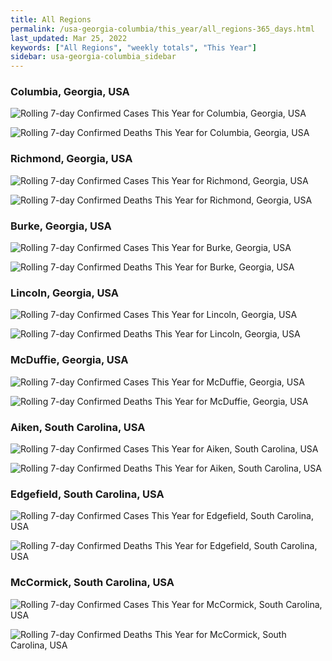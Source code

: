 ```yaml
---
title: All Regions
permalink: /usa-georgia-columbia/this_year/all_regions-365_days.html
last_updated: Mar 25, 2022
keywords: ["All Regions", "weekly totals", "This Year"]
sidebar: usa-georgia-columbia_sidebar
---
```


<h3>Columbia, Georgia, USA</h3>

![Rolling 7-day Confirmed Cases This Year for Columbia, Georgia, USA](/covid_tracker/images/graphs/usa-georgia-columbia-rolling_7_days_confirmed-365_days_graph.png)

![Rolling 7-day Confirmed Deaths This Year for Columbia, Georgia, USA](/covid_tracker/images/graphs/usa-georgia-columbia-rolling_7_days_deaths-365_days_graph.png)

<h3>Richmond, Georgia, USA</h3>

![Rolling 7-day Confirmed Cases This Year for Richmond, Georgia, USA](/covid_tracker/images/graphs/usa-georgia-richmond-rolling_7_days_confirmed-365_days_graph.png)

![Rolling 7-day Confirmed Deaths This Year for Richmond, Georgia, USA](/covid_tracker/images/graphs/usa-georgia-richmond-rolling_7_days_deaths-365_days_graph.png)

<h3>Burke, Georgia, USA</h3>

![Rolling 7-day Confirmed Cases This Year for Burke, Georgia, USA](/covid_tracker/images/graphs/usa-georgia-burke-rolling_7_days_confirmed-365_days_graph.png)

![Rolling 7-day Confirmed Deaths This Year for Burke, Georgia, USA](/covid_tracker/images/graphs/usa-georgia-burke-rolling_7_days_deaths-365_days_graph.png)

<h3>Lincoln, Georgia, USA</h3>

![Rolling 7-day Confirmed Cases This Year for Lincoln, Georgia, USA](/covid_tracker/images/graphs/usa-georgia-lincoln-rolling_7_days_confirmed-365_days_graph.png)

![Rolling 7-day Confirmed Deaths This Year for Lincoln, Georgia, USA](/covid_tracker/images/graphs/usa-georgia-lincoln-rolling_7_days_deaths-365_days_graph.png)

<h3>McDuffie, Georgia, USA</h3>

![Rolling 7-day Confirmed Cases This Year for McDuffie, Georgia, USA](/covid_tracker/images/graphs/usa-georgia-mcduffie-rolling_7_days_confirmed-365_days_graph.png)

![Rolling 7-day Confirmed Deaths This Year for McDuffie, Georgia, USA](/covid_tracker/images/graphs/usa-georgia-mcduffie-rolling_7_days_deaths-365_days_graph.png)

<h3>Aiken, South Carolina, USA</h3>

![Rolling 7-day Confirmed Cases This Year for Aiken, South Carolina, USA](/covid_tracker/images/graphs/usa-south_carolina-aiken-rolling_7_days_confirmed-365_days_graph.png)

![Rolling 7-day Confirmed Deaths This Year for Aiken, South Carolina, USA](/covid_tracker/images/graphs/usa-south_carolina-aiken-rolling_7_days_deaths-365_days_graph.png)

<h3>Edgefield, South Carolina, USA</h3>

![Rolling 7-day Confirmed Cases This Year for Edgefield, South Carolina, USA](/covid_tracker/images/graphs/usa-south_carolina-edgefield-rolling_7_days_confirmed-365_days_graph.png)

![Rolling 7-day Confirmed Deaths This Year for Edgefield, South Carolina, USA](/covid_tracker/images/graphs/usa-south_carolina-edgefield-rolling_7_days_deaths-365_days_graph.png)

<h3>McCormick, South Carolina, USA</h3>

![Rolling 7-day Confirmed Cases This Year for McCormick, South Carolina, USA](/covid_tracker/images/graphs/usa-south_carolina-mccormick-rolling_7_days_confirmed-365_days_graph.png)

![Rolling 7-day Confirmed Deaths This Year for McCormick, South Carolina, USA](/covid_tracker/images/graphs/usa-south_carolina-mccormick-rolling_7_days_deaths-365_days_graph.png)

